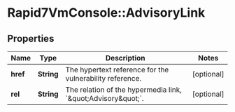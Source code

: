 # Rapid7VmConsole::AdvisoryLink

## Properties
Name | Type | Description | Notes
------------ | ------------- | ------------- | -------------
**href** | **String** | The hypertext reference for the vulnerability reference. | [optional] 
**rel** | **String** | The relation of the hypermedia link, &#x60;\&quot;Advisory\&quot;&#x60;. | [optional] 



